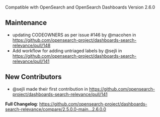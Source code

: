 Compatible with OpenSearch and OpenSearch Dashboards Version 2.6.0
## Maintenance
* updating CODEOWNERS as per issue #146 by @macohen in https://github.com/opensearch-project/dashboards-search-relevance/pull/148
* Add workflow for adding untriaged labels by @sejli in https://github.com/opensearch-project/dashboards-search-relevance/pull/141

## New Contributors
* @sejli made their first contribution in https://github.com/opensearch-project/dashboards-search-relevance/pull/141

**Full Changelog**: https://github.com/opensearch-project/dashboards-search-relevance/compare/2.5.0.0-main...2.6.0.0
